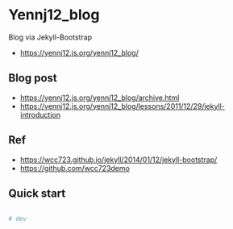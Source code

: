 # Yennj12_blog

Blog via Jekyll-Bootstrap
- https://yennj12.js.org/yennj12_blog/


## Blog post 

- https://yennj12.js.org/yennj12_blog/archive.html
- https://yennj12.js.org/yennj12_blog/lessons/2011/12/29/jekyll-introduction

## Ref 

- https://wcc723.github.io/jekyll/2014/01/12/jekyll-bootstrap/
- https://github.com/wcc723demo


## Quick start 

```bash 

# dev 

```